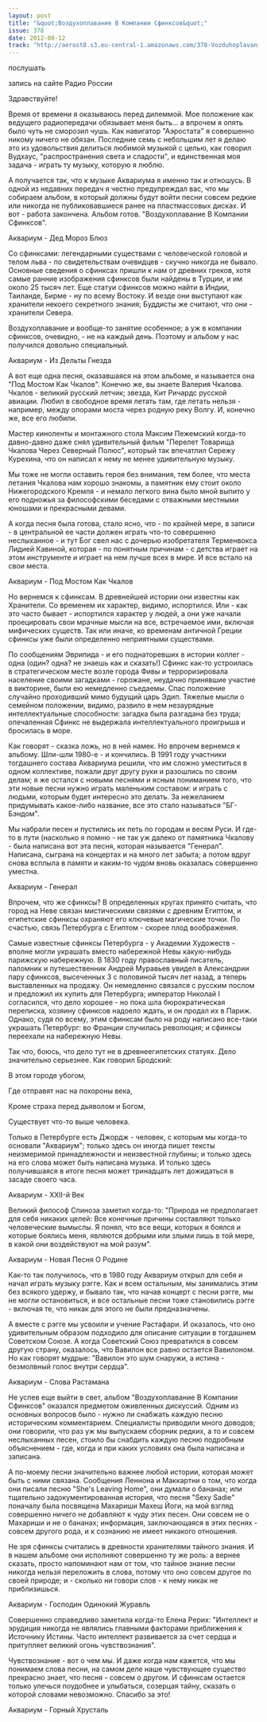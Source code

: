 ```yaml
---
layout: post
title: "&quot;Воздухоплавание В Компании Сфинксов&quot;"
issue: 378
date: 2012-08-12
track: "http://aerost8.s3.eu-central-1.amazonaws.com/378-Vozduhoplavanie v Kompanii Sfinksov.mp3"
---
```


послушать

запись на сайте Радио России

Здравствуйте!

Время от времени я оказываюсь перед дилеммой. Мое положение как ведущего радиопередачи обязывает меня быть... а впрочем я опять было чуть не сморозил чушь. Как навигатор "Аэростата" я совершенно никому ничего не обязан. Последние семь с небольшим лет я делаю это из удовольствия делиться любимой музыкой с целью, как говорил Вудхаус, "распространения света и сладости", и единственная моя задача - играть ту музыку, которую я люблю.

А получается так, что к музыке Аквариума я именно так и отношусь. В одной из недавних передач я честно предупреждал вас, что мы собираем альбом, в который должны будут войти песни совсем редкие или никогда не публиковавшиеся ранее на пластмассовых дисках. И вот - работа закончена. Альбом готов. "Воздухоплавание В Компании Сфинксов".

Аквариум - Дед Мороз Блюз

Со сфинксами: легендарными существами с человеческой головой и телом льва - по свидетельствам очевидцев - скучно никогда не бывало. Основные сведения о сфинксах пришли к нам от древних греков, хотя самые ранние изображения сфинксов были найдены в Турции, и им около 25 тысяч лет. Еще статуи сфинксов можно найти в Индии, Таиланде, Бирме - ну по всему Востоку. И везде они выступают как хранители некоего секретного знания; Буддисты же считают, что они - хранители Севера.

Воздухоплавание и вообще-то занятие особенное; а уж в компании сфинксов, очевидно, - не на каждый день. Поэтому и альбом у нас получился довольно специальный.

Аквариум - Из Дельты Гнезда

А вот еще одна песня, оказавшаяся на этом альбоме, и называется она "Под Мостом Как Чкалов". Конечно же, вы знаете Валерия Чкалова. Чкалов - великий русский летчик; звезда, Кит Ричардс русской авиации. Любил в свободное время летать там, где летать нельзя - например, между опорами моста через родную реку Волгу. И, конечно же, все его любили.

Мастер киноленты и монтажного стола Максим Пежемский когда-то давно-давно даже снял удивительный фильм "Перелет Товарища Чкалова Через Северный Полюс", который так впечатлил Сережу Курехина, что он написал к нему не менее удивительную музыку.

Мы тоже не могли оставить героя без внимания, тем более, что места летания Чкалова нам хорошо знакомы, а памятник ему стоит около Нижегородского Кремля - и немало легкого вина было мной выпито у его подножья за философскими беседами с отважными местными юношами и прекрасными девами.

А когда песня была готова, стало ясно, что - по крайней мере, в записи - в центральной ее части должен играть что-то совершенно неслыханное - и тут Бог свел нас с дочерью изобретателя Терменвокса Лидией Кавиной, которая - по понятным причинам - с детства играет на этом инструменте и играет на нем лучше всех в мире. И все встало на свои места.

Аквариум - Под Мостом Как Чкалов

Но вернемся к сфинксам. В древнейшей истории они известны как Хранители. Со временем их характер, видимо, испортился. Или - как это часто бывает - испортился характер у людей, а они уже начали проецировать свои мрачные мысли на все, встречаемое ими, включая мифических существ. Так или иначе, ко временам античной Греции сфинксы уже были определенно неприятными существами.

По сообщениям Эврипида - и его поднаторевших в истории коллег - одна (один? одна? не знаешь как и сказать!) Сфинкс как-то устроилась в стратегическом месте возле города Фивы и терроризировала население своими загадками - горожане, неудачно принявшие участие в викторине, были ею немедленно съедаемы. Спас положение случайно проходивший мимо будущий царь Эдип. Тяжелые мысли о семейном положении, видимо, развило в нем незаурядные интеллектуальные способности: загадка была разгадана без труда; опечаленная Сфинкс не выдержала интеллектуального проигрыша и бросилась в море.

Как говорят - сказка ложь, но в ней намек. Но впрочем вернемся к альбому. Шли-шли 1980-е - и кончились. В 1991 году участники тогдашнего состава Аквариума решили, что им сложно уместиться в одном коллективе, пожали друг другу руки и разошлись по своим делам; я же остался с новыми песнями и ясным пониманием того, что эти новые песни нужно играть маленьким составом: и играть с людьми, которым будет интересно это делать. За нежеланием придумывать какое-либо название, все это стало называться "БГ-Бэндом".

Мы набрали песен и пустились их петь по городам и весям Руси. И где-то в пути (насколько я помню - не так уж далеко от памятника Чкалову - была написана вот эта песня, которая называется "Генерал". Написана, сыграна на концертах и на много лет забыта; а потом вдруг снова всплыла в памяти и каким-то чудом вновь оказалась совершенно уместна.

Аквариум - Генерал

Впрочем, что же сфинксы? В определенных кругах принято считать, что город на Неве связан мистическими связями с древним Египтом, и египетские сфинксы охраняют его ключевые магические точки. По счастью, связь Петербурга с Египтом - скорее плод воображения.

Самые известные сфинксы Петербурга - у Академии Художеств - вполне могли украшать вместо набережной Невы какую-нибудь парижскую набережную. В 1830 году православный писатель, паломник и путешественник Андрей Муравьев увидел в Александрии пару сфинксов, высеченных 3 с половиной тысяч лет назад, а теперь выставленных на продажу. Он немедленно связался с русским послом и предложил их купить для Петербурга; император Николай I согласился, что дело хорошее - но пока шла бюрократическая переписка, хозяину сфинксов надоело ждать, и он продал их в Париж. Однако, судя по всему, этим сфинксам было на роду написано все-таки украшать Петербург: во Франции случилась революция; и сфинксы переехали на набережную Невы.

Так что, боюсь, что дело тут не в древнеегипетских статуях. Дело значительно серьезнее. Как говорил Бродский:

В этом городе убогом,

Где отправят нас на похороны века,

Кроме страха перед дьяволом и Богом,

Существует что-то выше человека.

Только в Петербурге есть Джордж - человек, с которым мы когда-то основали "Аквариум"; только здесь он иногда пишет тексты неизмеримой принадлежности и неизвестной глубины; и только здесь на его слова может быть написана музыка. И только здесь получившаяся в итоге песня может тринадцать лет дожидаться в засаде своего часа.

Аквариум - XXII-й Век

Великий философ Спиноза заметил когда-то: "Природа не предполагает для себя никаких целей: Все конечные причины составляют только человеческие вымыслы. Я понял, что все вещи, которых я боялся и которые боялись меня, являются добрыми или злыми лишь в той мере, в какой они воздействуют на мой разум".

Аквариум - Новая Песня О Родине

Как-то так получилось, что в 1980 году Аквариум открыл для себя и начал играть музыку рэгге. Как и всем остальным, мы занимались этим без всякого удержу, и бывало так, что начав концерт с песни рэгге, мы не могли остановиться, и все остальные песни тоже становились рэгге - включая те, что никак для этого не были предназначены.

А вместе с рэгге мы усвоили и учение Растафари. И оказалось, что оно удивительным образом подходило для описание ситуации в тогдашнем Советском Союзе. А когда Советский Союз превратился в совсем другую страну, оказалось, что Вавилон все равно остается Вавилоном. Но как говорят мудрые: "Вавилон это шум снаружи, а истина - безмолвный голос внутри сердца".

Аквариум - Слова Растамана

Не успев еще выйти в свет, альбом "Воздухоплавание В Компании Сфинксов" оказался предметом оживленных дискуссий. Одним из основных вопросов было - нужно ли снабжать каждую песню историческим комментарием. Специалисты приводили много доводов; они говорили, что раз уж мы выпускаем сборник редких, а то и совсем неслыханных песен, стоило бы снабдить каждую песню подробным объяснением - где, когда и при каких условиях она была написана и записана.

А по-моему песни значительно важнее любой истории, которая может быть с ними связана. Сообщения Леннона и Маккартни о том, что когда они писали песню "She's Leaving Home", они думали о бананах; или тщательно задокументированная история, что песня "Sexy Sadie" поначалу была посвящена Махариши Махеш Йоги, на мой взгляд совершенно ничего не добавляют к чуду этих песен. Они совсем не о Махариши и не о бананах; информация, заключающаяся в этих песнях - совсем другого рода, и к сознанию не имеет никакого отношения.

Не зря сфинксы считались в древности хранителями тайного знания. И в нашем альбоме они исполняют совершенно ту же роль: а вернее сказать, просто напоминают нам от том, что тайное знание песни никогда нельзя переложить в слова, потому что оно совсем другое по своей природе; и - сколько ни говори слов - к нему никак не приблизишься.

Аквариум - Господин Одинокий Журавль

Совершенно справедливо заметила когда-то Елена Рерих: "Интеллект и эрудиция никогда не являлись главными факторами приближения к Источнику Истины. Часто интеллект развивается за счет сердца и притупляет великий огонь чувствознания".

Чувствознание - вот о чем мы. И даже когда нам кажется, что мы понимаем слова песни, на самом деле наше чувствующее существо прекрасно знает, что песня - совсем о другом. И сфинксам остается только улечься поудобнее и улыбаться, созерцая тайну, сказать о которой словами невозможно. Спасибо за это!

Аквариум - Горный Хрусталь
